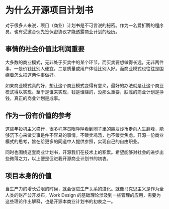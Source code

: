 # 为什么开源项目计划书

对于很多人来说，项目（商业）计划书是不可言说的秘密。作为一名爱折腾的程序员，也有受邀合伙先签保密协议才能透露商业计划的经历。


## 事情的社会价值比利润重要

大多数的商业模式，无非处于买卖中的某个环节。而买卖要想做得长远，无非两件事，一是价钱比别人便宜，二是质量或用户体验比别人好。而商业模式也往往是围绕着怎么把这两件事做好。

如果商业模式真的好，想让这个商业模式变得有意义，最好的办法就是让这个商业模式得以实现。至于是谁来实现，钱是谁赚的，没那么重要，肤浅的商业计划是挣钱，真正的商业计划是成事。


## 作为一份有价值的参考

这些年投机主义盛行，很多程序员眼睁睁看到圈子里的朋友炒币走向人生巅峰，能够沉下心来做实事是件不容易的事情。不贩卖鸡汤，也不贩卖焦虑。开源一份商业模式的思考，旨在给更多的同道中人提供参照，实现自己的自由职业。

同时也围绕这套商业计划书，开源我们在技术上的积累。希望能够对社会的进步出些微薄之力，以上便是促进我开源商业计划书的初衷。


## 项目本身的价值
当生产力的增长受限的时候，就会促进生产关系的进化。就像马克思主义是作为全人类的财产公开发布，Work Design 的基础理论涉及到一些管理的应用，需要为这些理论作出解释，也是开源本商业计划书的初衷之一。
